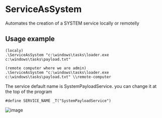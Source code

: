# ServiceAsSystem
Automates the creation of a SYSTEM service locally or remotelly

## Usage example

```
(localy)
.\ServiceAsSystem "c:\windows\tasks\loader.exe c:\windows\tasks\payload.txt"

(remote computer where we are admin)
.\ServiceAsSystem "c:\windows\tasks\loader.exe c:\windows\tasks\payload.txt" \\remote-computer
```

The service default name is SystemPayloadService. you can change it at the top of the program

```
#define SERVICE_NAME _T("SystemPayloadService")
```

![image](https://github.com/user-attachments/assets/58a44fbb-cdbb-4008-a0f0-24cbad5cec5f)

